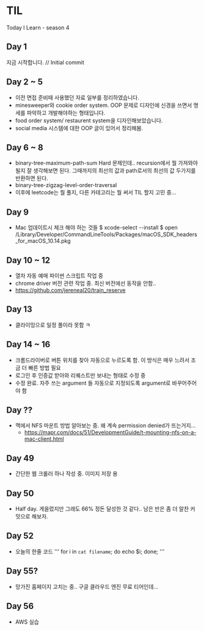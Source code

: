 # TIL
Today I Learn - season 4

## Day 1
지금 시작합니다. // Initial commit

## Day 2 ~ 5
- 이전 면접 준비때 사용했던 자료 일부를 정리하였습니다.
- minesweeper와 cookie order system. OOP 문제로 디자인에 신경을 쓰면서 명세를 파악하고 개발해야하는 형태입니다.
- food order system/ restaurent system을 디자인해보았습니다.
- social media 시스템에 대한 OOP 글이 있어서 정리해봄.

## Day 6 ~ 8
- binary-tree-maximum-path-sum Hard 문제인데.. recursion에서 뭘 가져와야될지 잘 생각해보면 된다. 그때까지의 최선의 값과 path로서의 최선의 값 두가지를 반환하면 된다.
- binary-tree-zigzag-level-order-traversal
- 이후에 leetcode는 뭘 풀지, 다른 카테고리는 뭘 써서 TIL 할지 고민 중...

## Day 9
- Mac 업데이트시 체크 해야 하는 것들
	$ xcode-select --install
	$ open /Library/Developer/CommandLineTools/Packages/macOS_SDK_headers_for_macOS_10.14.pkg

## Day 10 ~ 12
- 열차 자동 예매 파이썬 스크립트 작업 중
- chrome driver 버전 관련 작업 중. 최신 버전에선 동작을 안함..
- https://github.com/jereneal20/train_reserve

## Day 13
- 클라이밍으로 일정 풀이라 못함 ㅋ

## Day 14 ~ 16
- 크롬드라이버로 버튼 위치를 찾아 자동으로 누르도록 함. 이 방식은 매우 느려서 조금 더 빠른 방법 필요
- 로그인 후 인증값 받아와 리퀘스트만 보내는 형태로 수정 중
- 수정 완료. 자주 쓰는 argument 들 자동으로 지정되도록 argument로 바꾸어주어야 함

## Day ??
- 맥에서 NFS 마운트 방법 알아보는 중. 왜 계속 permission denied가 뜨는거지...
  - https://mapr.com/docs/51/DevelopmentGuide/t-mounting-nfs-on-a-mac-client.html

## Day 49
- 간단한 웹 크롤러 하나 작성 중. 이미지 저장 용

## Day 50
- Half day. 게을렀지만 그래도 66% 정돈 달성한 것 같다.. 남은 반은 좀 더 알찬 커밋으로 해보자.

## Day 52
- 오늘의 한줄 코드
'''
for i in `cat filename`; do echo $i; done;
'''

## Day 55?
- 망가진 홈페이지 고치는 중.. 구글 클라우드 엔진 무료 티어인데...

## Day 56
- AWS 실습
